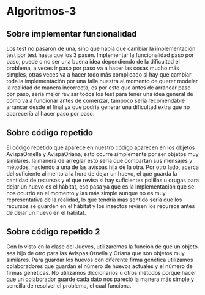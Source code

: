 # Algoritmos-3

## Sobre implementar funcionalidad

Los test no pasaron de una, sino que había que cambiar la implementación test por test hasta que los 3 pasen. Implementar la funcionalidad paso por paso, puede o no ser una buena idea dependiendo de la dificultad el problema, a veces ir paso por paso va a hacer las cosas mucho más simples, otras veces va a hacer todo más complicado si hay que cambiar toda la implementación por una falla nuestra al momento de querer modelar la realidad de manera incorrecta, es por esto que antes de arrancar paso por paso, sería mejor revisar todos los test para tener una idea general de cómo va a funcionar antes de comenzar, tampoco sería recomendable arrancar desde el final ya que podría generar una dificultad extra que no aparecería al hacer paso por paso.


## Sobre código repetido

El código repetido que aparece en nuestro código aparecen en los objetos AvispaOrnella y AvispaOriana, esto ocurre simplemente por ser objetos muy similares, la manera de arreglar esto sería que compartan sus mensajes y métodos, haciendo a una de las avispas hija de la otra. 
Por otro lado, acerca del suficiente alimento a la hora de dejar un huevo, el que guarda la cantidad de recursos y el que revisa si hay suficientes polillas u orugas para dejar un huevo es el hábitat, eso pasa ya que es la implementación que se nos ocurrió en el momento y las más simple aunque no es muy representativa de la realidad, lo que tendria mas sentido sería que los recursos se guarden en el hábitat y los insectos revisen los recursos antes de dejar un huevo en el hábitat.


## Sobre código repetido 2

Con lo visto en la clase del Jueves, utilizaremos la función de que un objeto sea hijo de otro para las Avispas Ornella y Oriana que son objetos muy similares.
Para guardar los huevos con diferente firma genética utilizamos colaboradores que guardan el número de huevos actuales y el número de firmas genéticas. No utilizamos diccionarios u otros métodos porque hacer que un colaborador guarde cada dato nos pareció la manera más simple y sencilla de resolver el problema, el cual funciona.
